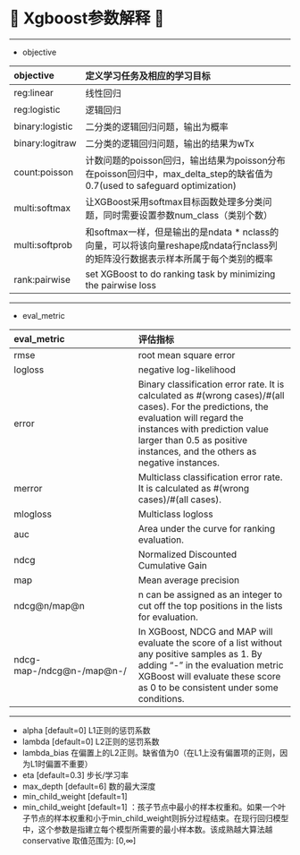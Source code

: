 # :rocket: Xgboost参数解释 :facepunch:
---
- objective

|objective|定义学习任务及相应的学习目标|
|:--|:--|
|reg:linear|线性回归
|reg:logistic|逻辑回归
|binary:logistic|二分类的逻辑回归问题，输出为概率
|binary:logitraw|二分类的逻辑回归问题，输出的结果为wTx
|count:poisson|计数问题的poisson回归，输出结果为poisson分布 在poisson回归中，max_delta_step的缺省值为0.7(used to safeguard optimization)
|multi:softmax|让XGBoost采用softmax目标函数处理多分类问题，同时需要设置参数num_class（类别个数）
|multi:softprob|和softmax一样，但是输出的是ndata * nclass的向量，可以将该向量reshape成ndata行nclass列的矩阵没行数据表示样本所属于每个类别的概率
|rank:pairwise|set XGBoost to do ranking task by minimizing the pairwise loss
---
- eval_metric

|eval_metric|评估指标|
|:--|:--|
|rmse| root mean square error
|logloss| negative log-likelihood
|error| Binary classification error rate. It is calculated as #(wrong cases)/#(all cases). For the predictions, the evaluation will regard the instances with prediction value larger than 0.5 as positive instances, and the others as negative instances.
|merror| Multiclass classification error rate. It is calculated as #(wrong cases)/#(all cases).
|mlogloss| Multiclass logloss
|auc| Area under the curve for ranking evaluation.
|ndcg|Normalized Discounted Cumulative Gain
|map|Mean average precision
|ndcg@n/map@n| n can be assigned as an integer to cut off the top positions in the lists for evaluation.
|ndcg-map-/ndcg@n-/map@n-/|In XGBoost, NDCG and MAP will evaluate the score of a list without any positive samples as 1. By adding “-” in the evaluation metric XGBoost will evaluate these score as 0 to be consistent under some conditions.
---
- alpha [default=0] L1正则的惩罚系数
- lambda [default=0] L2正则的惩罚系数
- lambda_bias 在偏置上的L2正则。缺省值为0（在L1上没有偏置项的正则，因为L1时偏置不重要）
- eta [default=0.3] 步长/学习率
- max_depth [default=6] 数的最大深度
- min_child_weight [default=1]
- min_child_weight [default=1] ：孩子节点中最小的样本权重和。如果一个叶子节点的样本权重和小于min_child_weight则拆分过程结束。在现行回归模型中，这个参数是指建立每个模型所需要的最小样本数。该成熟越大算法越conservative 
取值范围为: [0,∞]
